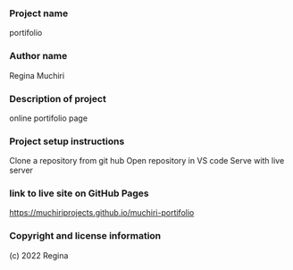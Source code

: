 ### Project name
portifolio

### Author name
Regina Muchiri

### Description of project
online portifolio page

### Project setup instructions
Clone a repository from git hub Open repository in VS code Serve with live server

### link to live site on GitHub Pages
https://muchiriprojects.github.io/muchiri-portifolio

### Copyright and license information
(c) 2022 Regina